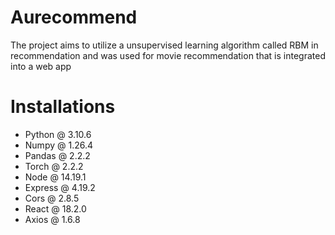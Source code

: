 # Aurecommend
The project aims to utilize a unsupervised learning algorithm called RBM in recommendation and was used for movie recommendation that is integrated into a web app

# Installations
- Python @ 3.10.6
- Numpy @ 1.26.4
- Pandas @ 2.2.2
- Torch @ 2.2.2
- Node @ 14.19.1
- Express @ 4.19.2
- Cors @ 2.8.5
- React @ 18.2.0
- Axios @ 1.6.8
